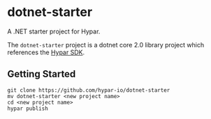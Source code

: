 # dotnet-starter
A .NET starter project for Hypar.

The `dotnet-starter` project is a dotnet core 2.0 library project which references the [Hypar SDK](https://github.com/hypar-io/sdk).

## Getting Started
```
git clone https://github.com/hypar-io/dotnet-starter
mv dotnet-starter <new project name>
cd <new project name>
hypar publish
```
